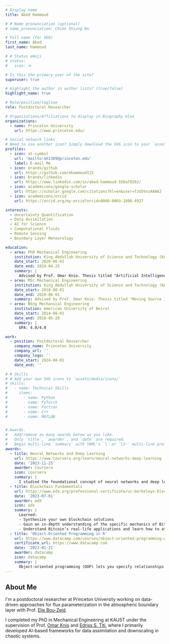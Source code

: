 ```yaml
---
# Display name
title: Abed Hammoud

# # Name pronunciation (optional)
# name_pronunciation: Chien Shiung Wu

# Full name (for SEO)
first_name: Abed
last_name: Hammoud

# # Status emoji
# status:
#   icon: ☕️

# Is this the primary user of the site?
superuser: true

# Highlight the author in author lists? (true/false)
highlight_name: true

# Role/position/tagline
role: Postdoctoral Researcher

# Organizations/Affiliations to display in Biography blox
organizations:
  - name: Princeton University
    url: https://www.princeton.edu/

# Social network links
# Need to use another icon? Simply download the SVG icon to your `assets/media/icons/` folder.
profiles:
  - icon: at-symbol
    url: 'mailto:ah1389@princeton.edu'
    label: E-mail Me
  - icon: brands/github
    url: https://github.com/mhammoud115
  - icon: brands/linkedin
    url: https://www.linkedin.com/in/abed-hammoud-556a79262/
  - icon: academicons/google-scholar
    url: https://scholar.google.com/citations?hl=en&user=fzG5VxsAAAAJ
  - icon: academicons/orcid
    url: https://orcid.org/my-orcid?orcid=0000-0003-1896-4927

interests:
  - Uncertainty Quantification
  - Data Assimilation
  - AI for Science
  - Computational Fluids
  - Remote Sensing
  - Boundary Layer Meteorology

education:
  - area: PhD Mechanical Engineering
    institution: King Abdullah University of Science and Technology (KAUST)
    date_start: 2020-06-01
    date_end: 2024-04-25
    summary: |
      Advised by Prof. Omar Knio. Thesis titled "Artificial Intelligence for Data Assimilation and Downscaling: Application to Uncertain Chaotic Systems", GPA: 4.0/4.0
  - area: MSc Mechanical Engineering
    institution: King Abdullah University of Science and Technology (KAUST)
    date_start: 2018-08-01
    date_end: 2020-06-01
    summary: Advised by Prof. Omar Knio. Thesis titled "Moving Source Identification in an Uncertain Marine Flow Mediterranean Sea Application". GPA= 4.0/4.0
  - area: BEng Mechanical Engineering
    institution: American University of Beirut
    date_start: 2014-08-01
    date_end: 2018-05-20
    summary: |
      GPA: 4.0/4.0

work:
  - position: Postdoctoral Researcher
    company_name: Princeton University
    company_url: ''
    company_logo: ''
    date_start: 2024-08-01
    date_end: ''

# # Skills
# # Add your own SVG icons to `assets/media/icons/`
# skills:
#   - name: Technical Skills
#     items:
#       - name: Python
#       - name: PyTorch
#       - name: Fortran
#       - name: C++
#       - name: MATLAB


# Awards.
#   Add/remove as many awards below as you like.
#   Only `title`, `awarder`, and `date` are required.
#   Begin multi-line `summary` with YAML's `|` or `|2-` multi-line prefix and indent 2 spaces below.
awards:
  - title: Neural Networks and Deep Learning
    url: https://www.coursera.org/learn/neural-networks-deep-learning
    date: '2023-11-25'
    awarder: Coursera
    icon: coursera
    summary: |
      I studied the foundational concept of neural networks and deep learning. By the end, I was familiar with the significant technological trends driving the rise of deep learning; build, train, and apply fully connected deep neural networks; implement efficient (vectorized) neural networks; identify key parameters in a neural network’s architecture; and apply deep learning to your own applications.
  - title: Blockchain Fundamentals
    url: https://www.edx.org/professional-certificate/uc-berkeleyx-blockchain-fundamentals
    date: '2023-07-01'
    awarder: edX
    icon: edx
    summary: |
      Learned:
      - Synthesize your own blockchain solutions
      - Gain an in-depth understanding of the specific mechanics of Bitcoin
      - Understand Bitcoin’s real-life applications and learn how to attack and destroy Bitcoin, Ethereum, smart contracts and Dapps, and alternatives to Bitcoin’s Proof-of-Work consensus algorithm
  - title: 'Object-Oriented Programming in R'
    url: https://www.datacamp.com/courses/object-oriented-programming-with-s3-and-r6-in-r
    certificate_url: https://www.datacamp.com
    date: '2023-01-21'
    awarder: datacamp
    icon: datacamp
    summary: |
      Object-oriented programming (OOP) lets you specify relationships between functions and the objects that they can act on, helping you manage complexity in your code. This is an intermediate level course, providing an introduction to OOP, using the S3 and R6 systems. S3 is a great day-to-day R programming tool that simplifies some of the functions that you write. R6 is especially useful for industry-specific analyses, working with web APIs, and building GUIs.
---
```


## About Me

I'm a postdoctoral researcher at Princeton University working on data-driven approaches for flux parameterization in the atmospheric boundary layer with Prof. [Elie Bou-Zeid](https://scholar.google.com/citations?hl=en&user=OGbrzHAAAAAJ&view_op=list_works&sortby=pubdate). 

I completed my PhD in Mechanical Engineering at KAUST under the supervision of Prof. [Omar Knio](https://scholar.google.com/citations?hl=en&user=KuvOKcwAAAAJ&view_op=list_works&sortby=pubdate) and [Edriss S. Titi](https://scholar.google.com/citations?hl=en&user=VrQC0_gAAAAJ&view_op=list_works&sortby=pubdate), where I primarily developed AI-based frameworks for data assimilation and downscaling in chaotic systems. 
